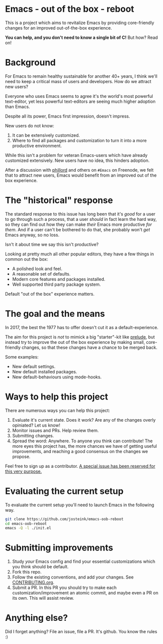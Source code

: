 # Emacs - out of the box - reboot

This is a project which aims to revitalize Emacs by providing core-friendly changes for an improved out-of-the-box experience.

**You can help, and you don't need to know a single bit of C!** But how? Read on!

# Background

For Emacs to remain healthy sustainable for another 40+ years, I think we'll need to keep a critical mass of users and developers. How do we attract new users?

Everyone who uses Emacs seems to agree it's the world's most powerful text-editor, yet less powerful text-editors are seeing much higher adoption than Emacs.

Despite all its power, Emacs first impression, doesn't impress.

New users do not know:

1. It can be extensively customized.
2. Where to find all packages and customization to turn it into a more productive environment.

While this isn't a problem for veteran Emacs-users which have already customized extensively.  New users have no idea, this hinders adoption.

After a discussion with [phillord](https://github.com/phillord/) and others on `#Emacs` on Freenode, we felt that to  attract new users, Emacs would benefit from an improved out of the box experience.

# The "historical" response

The standard response to this issue has long been that it's *good* for a user to go through such a process, that a user *should* in fact learn the hard way, so they can find out how they can make *their* Emacs more productive *for them*. And if a user can't be bothered to do that, she probably won't *get* Emacs anyway, so no loss.

Isn't it about time we say this isn't productive?

Looking at pretty much all other popular editors, they have a few things in common out the box:

* A polished look and feel.
* A reasonable set of defaults.
* Modern core features and packages installed.
* Well supported third party package system.

Default "out of the box" experience matters.

# The goal and the means

In 2017, the best the 1977 has to offer doesn't cut it as a default-experience.

The aim for this project is *not* to mimick a big "starter"-kit like [prelude](https://github.com/bbatsov/prelude), but instead try to improve the out of the box experience by making small, core-friendly changes, so that these changes have a chance to be merged back.

Some examples:

* New default settings.
* New default installed packages.
* New default-behaviours using mode-hooks.

# Ways to help this project

There are numerous ways you can help this project:

1. Evaluate it's current state. Does it work? Are any of the changes overly opiniated? Let us know!
2. Monitor issues and PRs. Help review them.
3. Submitting changes.
4. Spread the word: Anywhere. To anyone you think can contribute! The more eyes this project has, the more chances we have of getting useful improvements, and reaching a good consensus on the changes we propose.

Feel free to sign up as a contributor. [A special issue has been reserved for this very purpose.](https://github.com/josteink/emacs-oob-reboot/issues/1)

# Evaluating the current setup

To evaluate the current setup you'll need to launch Emacs in the following way.

````bash
git clone https://github.com/josteink/emacs-oob-reboot
cd emacs-oob-reboot
emacs -Q -l ./init.el
````

# Submitting improvements

1. Study *your* Emacs config and find your essential customizations which you think should be default.
2. Fork this repo.
3. Follow the existing conventions, and add your changes. See
   [CONTRIBUTING.org](./CONTRIBUTING.org).
4. Submit a PR. In this PR you should try to make each customization/improvement an atomic commit, and maybe even a PR on its own. This will assist review.

# Anything else?

Did I forget anything? File an issue, file a PR. It's github. You know the rules :)
